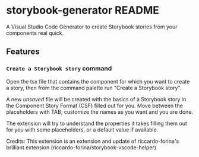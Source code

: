 # storybook-generator README

A Visual Studio Code Generator to create Storybook stories from your components real quick.

## Features

### `Create a Storybook story` command

Open the tsx file that contains the component for which you want to create a story, then from the command palette run "Create a Storybook story".

A new _unsaved_ file will be created with the basics of a Storybook story in the Component Story Format (CSF) filled out for you. Move between the placeholders with TAB, customize the names as you want and you are done.

The extension will try to understand the properties it takes filling them out for you with some placeholders, or a default value if available.

Credits: This extension is an extension and update of riccardo-forina's brilliant extension (riccardo-forina/storybook-vscode-helper)
